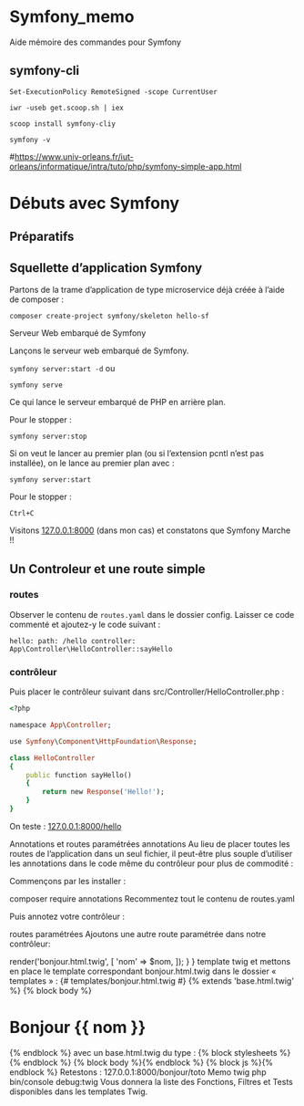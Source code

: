 # Symfony_memo
Aide mémoire des commandes pour Symfony

## symfony-cli

`Set-ExecutionPolicy RemoteSigned -scope CurrentUser`

`iwr -useb get.scoop.sh | iex`

`scoop install symfony-cliy`

`symfony -v`

#https://www.univ-orleans.fr/iut-orleans/informatique/intra/tuto/php/symfony-simple-app.html

# Débuts avec Symfony

## Préparatifs

## Squellette d’application Symfony

Partons de la trame d’application de type microservice déjà créée à l’aide de composer :

`composer create-project symfony/skeleton hello-sf`

Serveur Web embarqué de Symfony

Lançons le serveur web embarqué de Symfony.

`symfony server:start -d`
ou

`symfony serve`

Ce qui lance le serveur embarqué de PHP en arrière plan.

Pour le stopper :

`symfony server:stop`

Si on veut le lancer au premier plan (ou si l’extension pcntl n’est pas installée), on le lance au premier plan avec :

`symfony server:start`

Pour le stopper :

`Ctrl+C`

Visitons [127.0.0.1:8000]([127.0.0.1:8000](https://127.0.0.1:8000/)) (dans mon cas) et constatons que Symfony Marche !!

## Un Controleur et une route simple

### routes
Observer le contenu de `routes.yaml` dans le dossier config. Laisser ce code commenté et ajoutez-y le code suivant :

`hello:
    path: /hello
    controller: App\Controller\HelloController::sayHello`

### contrôleur
Puis placer le contrôleur suivant dans src/Controller/HelloController.php :

``` ruby
<?php

namespace App\Controller;

use Symfony\Component\HttpFoundation\Response;

class HelloController
{
    public function sayHello()
    {
        return new Response('Hello!');
    }
}
```
On teste : [127.0.0.1:8000/hello](https://127.0.0.1:8000/hello)

Annotations et routes paramétrées
annotations
Au lieu de placer toutes les routes de l’application dans un seul fichier, il peut-être plus souple d’utiliser les annotations dans le code même du contrôleur pour plus de commodité :

Commençons par les installer :

composer require annotations
Recommentez tout le contenu de routes.yaml

Puis annotez votre contrôleur :

routes paramétrées
Ajoutons une autre route paramétrée dans notre contrôleur:

<?php
    namespace App\Controller;

    use Symfony\Component\HttpFoundation\Response;
    use Symfony\Component\Routing\Annotation\Route;

    class HelloController
    {
        /**
        * @Route("/hello")
        */
        public function sayHello()
        {
            return new Response('Hello!');
        }
        /**
        * @Route("/bonjour/{nom}")
        */
        public function bonjour($nom)
        {
            return new Response("Bonjour $nom !");
        }
    }
debug des routes
On peut lister toutes ses routes :

php bin/console debug:router
et obtenir :

Name | Method | Scheme | Host | Path
--- | --- | --- | --- | ---
app_hello_sayhello | ANY | ANY | ANY | /hello
app_hello_bonjour | ANY | ANY | ANY | /bonjour/{nom}

la commande bin/console
Cette commande nous permet d’avoir des informations sur notre projet, de faire des actions primaires dessus et de le débugger. Afin d’obtenir la liste des options offertes par cette commande :

php bin/console
Prenez le temps de lire la documentation de chaque commande et d’essayer de comprendre ce que chacune d’elle fait.

Remarquez la commande que nous avons utilisée pour lister les routes de notre projet : debug:router Displays current routes for an application

Puis retester : 127.0.0.1:8000/bonjour/toto

Utiliser des templates Twig dans sf
Nous voudrions à présent utiliser des templates Twig dans notre application.

installation
Commençons par utiliser la recette flex pour l’installer :

composer require twig
contrôleur avec twig
Puis changeons notre contrôleur pour hériter de AbstractController :

<?php

    namespace App\Controller;

    use Symfony\Component\HttpFoundation\Response;
    use Symfony\Bundle\FrameworkBundle\Controller\AbstractController;
    use Symfony\Component\Routing\Annotation\Route;

    class HelloController extends AbstractController
    {
        /**
        * @Route("/hello")
        */
        public function sayHello()
        {
            return new Response('Hello!');
        }
        /**
        * @Route("/bonjour/{nom}")
        */
        public function bonjour($nom)
        {
            //return new Response("Bonjour $nom !");
            return $this->render('bonjour.html.twig', [
                        'nom' => $nom,
                        ]);
        }
    }
template twig
et mettons en place le template correspondant bonjour.html.twig dans le dossier « templates » :

{# templates/bonjour.html.twig #}
{% extends 'base.html.twig' %}

{% block body %}
    <h1>Bonjour {{ nom }}</h1>
{% endblock %}
avec un base.html.twig du type :

<!DOCTYPE html>
<html>
    <head>
        <meta charset="UTF-8">
        <title>{% block title %}Welcome!{% endblock %}</title>
        {% block stylesheets %}{% endblock %}
    </head>
    <body>
        {% block body %}{% endblock %}
        {% block js %}{% endblock %}
    </body>
</html>
Retestons : 127.0.0.1:8000/bonjour/toto

Memo twig
php bin/console debug:twig
Vous donnera la liste des Fonctions, Filtres et Tests disponibles dans les templates Twig.



































